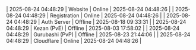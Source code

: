 | 2025-08-24 04:48:29 | Website | Online | 2025-08-24 04:48:26 |
| 2025-08-24 04:48:29 | Registration | Online | 2025-08-24 04:48:26 |
| 2025-08-24 04:48:29 | Auth Server | Offline | 2025-08-18 09:33:31 |
| 2025-08-24 04:48:29 | Kezan (PvE) | Offline | 2025-08-03 17:58:02 |
| 2025-08-24 04:48:29 | Gurubashi (PvP) | Offline | 2025-08-23 21:44:06 |
| 2025-08-24 04:48:29 | Cloudflare | Online | 2025-08-24 04:48:26 |
